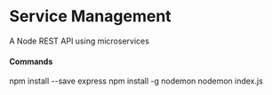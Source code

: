 # Service Management 

A Node REST API using microservices

#### Commands

npm install --save express
npm install -g nodemon
nodemon index.js